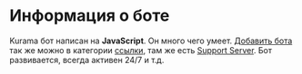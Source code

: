 # Информация о боте
Kurama бот написан на __JavaScript__. Он много чего умеет. [Добавить бота](https://discord.com/oauth2/authorize?client_id=780055783442087946&scope=bot&permissions=2147483647) так же можно в категории [ссылки](ссылки), там же есть [Support Server](https://discord.gg/8wgrzSQ5By). Бот развивается, всегда активен 24/7 и т.д.
